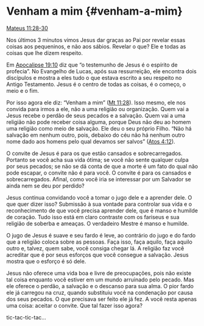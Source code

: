 # Venham a mim {#venham-a-mim}

[Mateus 11:28-30](http://bibliaonline.com.br/acf/mt/11/28-30)

Nos últimos 3 minutos vimos Jesus dar graças ao Pai por revelar essas coisas aos pequeninos, e não aos sábios. Revelar o que? Ele e todas as coisas que lhe dizem respeito.

Em [Apocalipse 19:10](http://bibliaonline.com.br/acf/ap/19/10) diz que “o testemunho de Jesus é o espírito de profecia”. No Evangelho de Lucas, após sua ressurreição, ele encontra dois discípulos e mostra a eles tudo o que estava escrito a seu respeito no Antigo Testamento. Jesus é o centro de todas as coisas, é o começo, o meio e o fim.

Por isso agora ele diz: “Venham a mim” ([Mt 11:28](http://bibliaonline.com.br/acf/mt/11/28)). Isso mesmo, ele nos convida para irmos a ele, não a uma religião ou organização. Quem vai a Jesus recebe o perdão de seus pecados e a salvação. Quem vai a uma religião não pode receber coisa alguma, porque Deus não deu ao homem uma religião como meio de salvação. Ele deu o seu próprio Filho. “Não há salvação em nenhum outro, pois, debaixo do céu não há nenhum outro nome dado aos homens pelo qual devamos ser salvos” ([Atos 4:12](http://bibliaonline.com.br/acf/atos/4/12)).

O convite de Jesus é para os que estão cansados e sobrecarregados. Portanto se você acha sua vida ótima; se você não sente qualquer culpa por seus pecados; se não se dá conta de que a morte é um fato do qual não pode escapar, o convite não é para você. O convite é para os cansados e sobrecarregados. Afinal, como você iria se interessar por um Salvador se ainda nem se deu por perdido?

Jesus continua convidando você a tomar o jugo dele e a aprender dele. O que quer dizer isso? Submissão à sua vontade para controlar sua vida e o reconhecimento de que você precisa aprender dele, que é manso e humilde de coração. Tudo isso está em claro contraste com os fariseus e sua religião de soberba e ameaças. O verdadeiro Mestre é manso e humilde.

O jugo de Jesus é suave e seu fardo é leve, ao contrário do jugo e do fardo que a religião coloca sobre as pessoas. Faça isso, faça aquilo, faça aquilo outro e, talvez, quem sabe, você consiga chegar lá. A religião faz você acreditar que é por seus esforços que você consegue a salvação. Jesus mostra que o esforço é só dele.

Jesus não oferece uma vida boa e livre de preocupações, pois não existe tal coisa enquanto você estiver em um mundo arruinado pelo pecado. Mas ele oferece o perdão, a salvação e o descanso para sua alma. O pior fardo ele já carregou na cruz, quando substituiu você na condenação por causa dos seus pecados. O que precisava ser feito ele já fez. A você resta apenas uma coisa: aceitar o convite. Que tal fazer isso agora?

tic-tac-tic-tac...